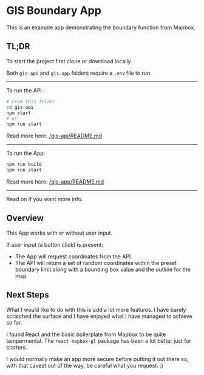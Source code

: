 # GIS Boundary App

This is an example app demonstrating the boundary function from Mapbox.

## TL;DR

To start the project first clone or download locally.

Both `gis-api` and `gis-app` folders require a `.env` file to run.

---

To run the API :

```sh
# From this folder
cd gis-api
npm start
# or
npm run start
```

Read more here: [/gis-api/README.md](/gis-api/README.md)

---

To run the App:

```sh
npm run build
npm run start
```

Read more here: [/gis-app/README.md](/gis-app/README.md)

---

Read on if you want more info.

## Overview

This App works with or without user input.

If user input (a button click) is present;

- The App will request coordinates from the API.
- The API will return a set of random coordinates within the preset boundary limit along with a bounding box value and the outline for the map

## Next Steps

What I would like to do with this is add a lot more features. I have barely scratched the surface and I have enjoyed what I have managed to achieve so far.

I found React and the basic boilerplate from Mapbox to be quite tempermental. The `react-mapbox-gl` package has been a lot better just for starters.

I would normally make an app more secure before putting it out there so, with that caveat out of the way, be careful what you request. ;)
